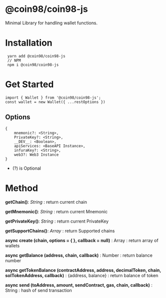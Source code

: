 # @coin98/coin98-js
Minimal Library for handling wallet functions.

# Installation

     yarn add @coin98/coin98-js
     // NPM
     npm i @coin98/coin98-js

# Get Started

    import { Wallet } from '@coin98/coin98-js';
    const wallet = new Wallet({ ...restOptions })

## Options

    {
	    mnemonic?: <String>,
	    PrivateKey?: <String>,
	    __DEV__: <Boolean>,
	    apiServices: <BaseAPI Instance>,
	    infuraKey?: <String>, 
	    web3?: Web3 Instance
    }

* (?) is Optional
# Method

**getChain()**: *String* :  return current chain

**getMnemonic()**: *String* : return current Mnemonic

**getPrivateKey()**: *String* : return current PrivateKey

**getSupportChains()**: *Array* : return Supported chains

**async  create (chain, options = { }, callback = null)** :  Array : return array of wallets

**async  getBalance (address, chain, callback)** : Number : return balance number

**async  getTokenBalance (contractAddress, address, decimalToken, chain, solTokenAddress, callback)** : {address, balance} : return balance of token

**async  send (toAddress, amount, sendContract, gas, chain, callback)**  : String : hash of send transaction